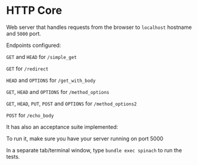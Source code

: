 # HTTP Core

Web server that handles requests from the browser to `localhost` hostname and `5000` port.


Endpoints configured:

`GET` and `HEAD`
for `/simple_get`

`GET`
for `/redirect`

`HEAD` and `OPTIONS`
for `/get_with_body`

`GET`, `HEAD` and `OPTIONS`
for `/method_options`

`GET`, `HEAD`, `PUT`, `POST` and `OPTIONS`
for `/method_options2`

`POST`
for `/echo_body`


It has also an acceptance suite implemented: 

To run it, make sure you have your server running on port 5000

In a separate tab/terminal window, type `bundle exec spinach` to run the tests.
